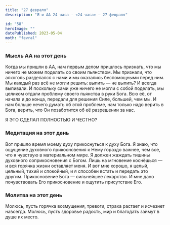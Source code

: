 ```yaml
---
title: "27 февраля"
description: "Я и АА 24 часа - «24 часа» — 27 февраля"

id: "58"
heroImage: ""
datePublished: 2023-05-04
moth: "fevral"
---
```


### Мысль АА на этот день

Когда мы пришли в АА, нам первым делом пришлось признать, что мы ничего не
можем поделать со своим пьянством. Мы признали, что алкоголь разделался с нами
и мы оказались беспомощными перед ним. Мы каждый раз всё не могли решить:
выпить — не выпить? И всегда выпивали. И поскольку сами уже ничего не могли с
собой поделать, мы целиком отдали проблему своего пьянства в руки Бога. Всю
её, от начала и до конца, передали для решения Силе, большей, чем мы. И нам
больше нечего думать об этой проблеме, нам только надо верить в Бога, верить,
что Он позаботится об её разрешении за нас.

Я ЭТО СДЕЛАЛ ПОЛНОСТЬЮ И ЧЕСТНО?

### Медитация на этот день

Вот пришло время моему духу прикоснуться к духу Бога. Я знаю, что ощущение
духовного прикосновения к Нему гораздо важнее, чем все, что я чувствую в
материальном мире. Я должен жаждать тишины духовного соприкосновения с Богом.
Лишь на мгновение коснёшься — и вся горячка жизни оставляет меня. И вот мне
хорошо, я целый, цельный, тихий и спокойный, и я способен встать и передать
это другим. Прикосновение Бога — сильнейшее лекарство. И мне дано
почувствовать Его прикосновение и ощутить присутствие Его.

### Молитва на этот день

Молюсь, пусть горячка возмущения, тревоги, страха растает и исчезнет навсегда.
Молюсь, пусть здоровье радость, мир и благодать займут в душе их место.
